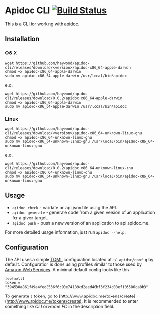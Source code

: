 # Apidoc CLI [![Build Status](https://travis-ci.org/haywood/apidoc-cli.svg)](https://travis-ci.org/haywood/apidoc-cli)

This is a CLI for working with [apidoc](api.apidoc.me).

## Installation

### OS X

    wget https://github.com/haywood/apidoc-cli/releases/download/<version>/apidoc-x86_64-apple-darwin
    chmod +x apidoc-x86_64-apple-darwin
    sudo mv apidoc-x86_64-apple-darwin /usr/local/bin/apidoc

e.g.

    wget https://github.com/haywood/apidoc-cli/releases/download/0.0.2/apidoc-x86_64-apple-darwin
    chmod +x apidoc-x86_64-apple-darwin
    sudo mv apidoc-x86_64-apple-darwin /usr/local/bin/apidoc

### Linux

    wget https://github.com/haywood/apidoc-cli/releases/download/<version>/apidoc-x86_64-unknown-linux-gnu
    chmod +x apidoc-x86_64-unknown-linux-gnu
    sudo mv apidoc-x86_64-unknown-linux-gnu /usr/local/bin/apidoc-x86_64-unknown-linux-gnu

e.g.

    wget https://github.com/haywood/apidoc-cli/releases/download/0.0.2/apidoc-x86_64-unknown-linux-gnu
    chmod +x apidoc-x86_64-unknown-linux-gnu
    sudo mv apidoc-x86_64-unknown-linux-gnu /usr/local/bin/apidoc-x86_64-unknown-linux-gnu

## Usage

- `apidoc check` - validate an api.json file using the API.
- `apidoc generate` - generate code from a given version of an application for a given target.
- `apidoc push` - push a new version of an application to api.apidoc.me.

For more detailed usage information, just run `apidoc --help`.

## Configuration

The API uses a simple [TOML](https://github.com/toml-lang/toml)
configuration located at `~/.apidoc/config` by default.
Configuration is done using profiles similar to those used by
[Amazon Web Services](http://docs.aws.amazon.com/cli/latest/userguide/cli-chap-getting-started.html#cli-multiple-profiles).
A minimal default config looks like this

    [default]
    token = "394530a861f89e4fed8536f6c90e74189cd2eed40bf3f234c08ef105586ca8b3"

To generate a token, go to [http://www.apidoc.me/tokens/create](http://www.apidoc.me/tokens/create).
It is recommended to enter something like *CLI* or *Home PC* in the description field.
